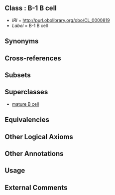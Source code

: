 
## Class : B-1 B cell

 * *IRI* = http://purl.obolibrary.org/obo/CL_0000819
 * *Label* = B-1 B cell

## Synonyms


## Cross-references


## Subsets


## Superclasses

 * [mature B cell](../../CL/85/CL_0000785.md)

## Equivalencies


## Other Logical Axioms


## Other Annotations


## Usage


## External Comments

